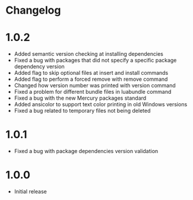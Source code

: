 # Changelog

# 1.0.2
- Added semantic version checking at installing dependencies
- Fixed a bug with packages that did not specify a specific package dependency version
- Added flag to skip optional files at insert and install commands
- Added flag to perform a forced remove with remove command
- Changed how version number was printed with version command
- Fixed a problem for different bundle files in luabundle command
- Fixed a bug with the new Mercury packages standard
- Added ansicolor to support text color printing in old Windows versions
- Fixed a bug related to temporary files not being deleted

# 1.0.1
- Fixed a bug with package dependencies version validation

# 1.0.0
- Initial release